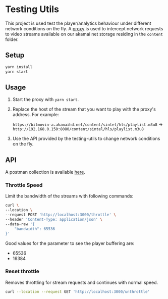 # Testing Utils

This project is used test the player/analytics behaviour under different network conditions on the fly. A [proxy](https://github.com/h2non/toxy) is used to intercept network requests to video streams available on our akamai net storage residing in the `content` folder.

## Setup

```bash
yarn install
yarn start
```

## Usage

1. Start the proxy with `yarn start`.
2. Replace the host of the stream that you want to play with the proxy's address. For example:

    `https://bitmovin-a.akamaihd.net/content/sintel/hls/playlist.m3u8` -> `http://192.168.0.150:8080/content/sintel/hls/playlist.m3u8`
3. Use the API provided by the testing-utils to change network conditions on the fly.

## API

A postman collection is available [here](testing-utils.postman_collection.json).

### Throttle Speed

Limit the bandwidth of the streams with following commands:

```bash
curl \
--location \
--request POST 'http://localhost:3000/throttle' \
--header 'Content-Type: application/json' \
--data-raw '{
    "bandwidth": 65536
}'
```

Good values for the parameter to see the player buffering are:

- 65536
- 16384

### Reset throttle

Removes throttling for stream requests and continues with normal speed.

```bash
curl --location --request GET 'http://localhost:3000/unthrottle'
```
